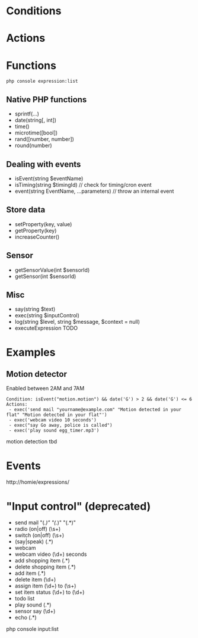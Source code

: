 # Conditions

# Actions


# Functions
```
php console expression:list
```

## Native PHP functions
 - sprintf(...) 
 - date(string[, int]) 
 - time()
 - microtime([bool])
 - rand([number, number])
 - round(number)
 
## Dealing with events
 - isEvent(string $eventName)
 - isTiming(string $timingId) // check for timing/cron event
 - event(string EventName, ...parameters) // throw an internal event

## Store data 
 - setProperty(key, value)
 - getProperty(key)
 - increaseCounter()  
 
## Sensor
 - getSensorValue(int $sensorId)
 - getSensor(int $sensorId)
  
## Misc
 - say(string $text)
 - exec(string $inputControl)
 - log(string $level, string $message, $context = null)
 - executeExpression TODO

# Examples

## Motion detector
Enabled between 2AM and 7AM
```
Condition: isEvent("motion.motion") && date('G') > 2 && date('G') <= 6
Actions: 
 - exec('send mail "yourname@example.com" "Motion detected in your flat" "Motion detected in your flat"')
 - exec('webcam video 10 seconds')
 - exec("say Go away, police is called")
 - exec('play sound egg_timer.mp3')
```


motion detection
tbd

# Events
http://homie/expressions/

# "Input control" (deprecated)
 - send mail "(.*)" "(.*)" "(.*)"
 - radio (on|off) (\s+)
 - switch (on|off) (\s+)
 - (say|speak) (.*)
 - webcam
 - webcam video (\d+) seconds
 - add shopping item (.*)
 - delete shopping item (.*)
 - add item (.*)
 - delete item (\d+)
 - assign item (\d+) to (\s+)
 - set item status (\d+) to (\d+)
 - todo list
 - play sound (.*)
 - sensor say (\d+)
 - echo (.*)

php console input:list
```
